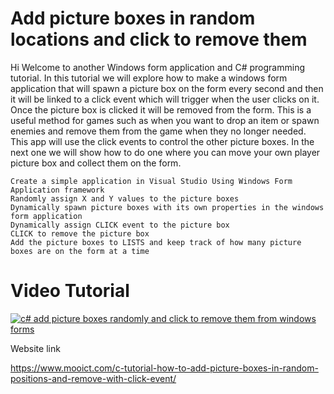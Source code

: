 # Add picture boxes in random locations and click to remove them

Hi Welcome to another Windows form application and C# programming tutorial. In this tutorial we will explore how to make a windows form application that will spawn a picture box on the form every second and then it will be linked to a click event which will trigger when the user clicks on it. Once the picture box is clicked it will be removed from the form. This is a useful method for games such as when you want to drop an item or spawn enemies and remove them from the game when they no longer needed. This app will use the click events to control the other picture boxes. In the next one we will show how to do one where you can move your own player picture box and collect them on the form.



    Create a simple application in Visual Studio Using Windows Form Application framework
    Randomly assign X and Y values to the picture boxes
    Dynamically spawn picture boxes with its own properties in the windows form application
    Dynamically assign CLICK event to the picture box
    CLICK to remove the picture box
    Add the picture boxes to LISTS and keep track of how many picture boxes are on the form at a time



# Video Tutorial

[![c# add picture boxes randomly and click to remove them from windows forms](https://img.youtube.com/vi/2zDKcHt_Hmg/0.jpg)](https://www.youtube.com/watch?v=2zDKcHt_Hmg)


Website link

https://www.mooict.com/c-tutorial-how-to-add-picture-boxes-in-random-positions-and-remove-with-click-event/



